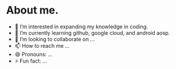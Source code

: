 # About me.
- 👀 I’m interested in expanding my knowledge in coding.
- 🌱 I’m currently learning github, google cloud, and android aosp.
- 💞️ I’m looking to collaborate on ...
- 📫 How to reach me ...
- 😄 Pronouns: ...
- ⚡ Fun fact: ...

<!---
Ruthless-Ro/Ruthless-Ro is a ✨ special ✨ repository because its `README.md` (this file) appears on your GitHub profile.
You can click the Preview link to take a look at your changes.
--->
